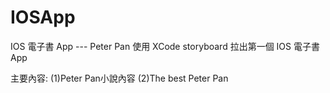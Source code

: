 # IOSApp

IOS 電子書 App --- Peter Pan
使用 XCode storyboard 拉出第一個 IOS 電子書 App

主要內容:
(1)Peter Pan小說內容
(2)The best Peter Pan
